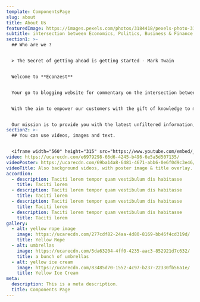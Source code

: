```yaml
---
template: ComponentsPage
slug: about
title: About Us
featuredImage: https://images.pexels.com/photos/3184418/pexels-photo-3184418.jpeg?auto=compress&cs=tinysrgb&dpr=2&h=750&w=1260
subtitle: intersection between Economics, Politics, Business & Finance. We work together to design.
section1: >-
  ## Who are we ?


  > The Secret of getting ahead is getting started - Mark Twain


  Welcome to **Econzest**


  Your go to blogging website for commentary on the intersection between Economics, Politics, Business & Finance. We were work together to design ,design and produce work that we are proud , for the folks we believe in.


  With the aim to empower our customers with the gift of knowledge to make the daunting topics, early understood and digested by the general audience.


  Our mission is to provide you with the latest unfiltered information, facts and developments, in real.world implications of important issues
section2: >-
  ## You can use videos, images and text.


  <iframe width="560" height="315" src="https://www.youtube.com/embed/_m2CHvfVK5I" frameborder="0" allow="accelerometer; autoplay; clipboard-write; encrypted-media; gyroscope; picture-in-picture" allowfullscreen></iframe>
video: https://ucarecdn.com/e6979298-66d6-4245-b496-6e5a5d507135/
videoPoster: https://ucarecdn.com/69ba14a8-6481-4671-abb6-0e6f0d9c3e46/
videoTitle: Also background videos, with poster image & title overlay.
accordion:
  - description: Taciti lorem tempor quam vestibulum dis habitasse
    title: Taciti lorem
  - description: Taciti lorem tempor quam vestibulum dis habitasse
    title: Taciti lorem
  - description: Taciti lorem tempor quam vestibulum dis habitasse
    title: Taciti lorem
  - description: Taciti lorem tempor quam vestibulum dis habitasse
    title: Taciti lorem
gallery:
  - alt: yellow rope image
    image: https://ucarecdn.com/277cdf82-24aa-4d80-8169-bb46f4cd319d/
    title: Yellow Rope
  - alt: umbrellas
    image: https://ucarecdn.com/5da63204-4ff0-4235-aac3-852921d7c632/
    title: a bunch of umbrellas
  - alt: yellow ice cream
    image: https://ucarecdn.com/83485d70-1552-4c97-b237-22330fb56a1e/
    title: Yellow Ice Cream
meta:
  description: This is a meta description.
  title: Components Page
---
```

